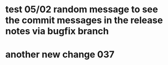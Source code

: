 # test 05/02 random message to see the commit messages in the release notes via bugfix branch


# another new change 037